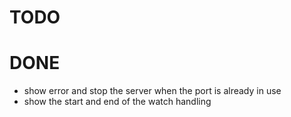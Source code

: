 # TODO
# DONE
- show error and stop the server when the port is already in use
- show the start and end of the watch handling
